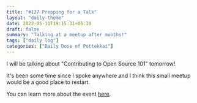 ```yaml
---
title: "#127 Prepping for a Talk"
layout: "daily-theme"
date: 2022-05-11T19:15:31+05:30
draft: false
summary: "Talking at a meetup after months!"
tags: ["daily log"]
categories: ["Daily Dose of Pottekkat"]
---
```


I will be talking about "Contributing to Open Source 101" tomorrow!

It's been some time since I spoke anywhere and I think this small meetup would be a good place to restart.

You can learn more about the event [here](https://www.meetup.com/CloudOps-Meetup-Bangalore/events/285414501?utm_medium=referral&utm_campaign=share-btn_savedevents_share_modal&utm_source=link).

